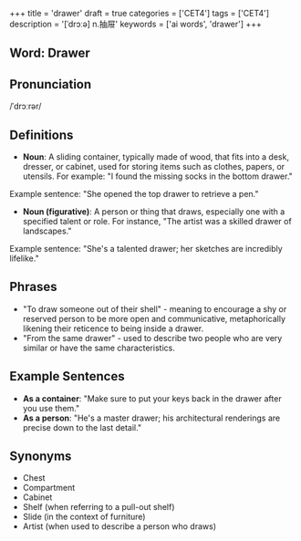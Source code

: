 +++
title = 'drawer'
draft = true
categories = ['CET4']
tags = ['CET4']
description = '[ˈdrɔːə] n.抽屉'
keywords = ['ai words', 'drawer']
+++

## Word: Drawer

## Pronunciation
/ˈdrɔːrər/

## Definitions
- **Noun**: A sliding container, typically made of wood, that fits into a desk, dresser, or cabinet, used for storing items such as clothes, papers, or utensils. For example: "I found the missing socks in the bottom drawer."

Example sentence: "She opened the top drawer to retrieve a pen."

- **Noun (figurative)**: A person or thing that draws, especially one with a specified talent or role. For instance, "The artist was a skilled drawer of landscapes."

Example sentence: "She's a talented drawer; her sketches are incredibly lifelike."

## Phrases
- "To draw someone out of their shell" - meaning to encourage a shy or reserved person to be more open and communicative, metaphorically likening their reticence to being inside a drawer.
- "From the same drawer" - used to describe two people who are very similar or have the same characteristics.

## Example Sentences
- **As a container**: "Make sure to put your keys back in the drawer after you use them."
- **As a person**: "He's a master drawer; his architectural renderings are precise down to the last detail."

## Synonyms
- Chest
- Compartment
- Cabinet
- Shelf (when referring to a pull-out shelf)
- Slide (in the context of furniture)
- Artist (when used to describe a person who draws)
